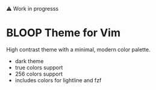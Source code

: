 ⚠️  Work in progresss

# BLOOP Theme for Vim

High contrast theme with a minimal, modern color palette.

- dark theme
- true colors support
- 256 colors support
- includes colors for lightline and fzf

